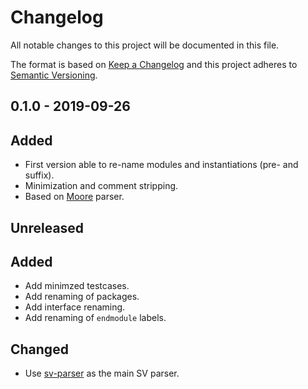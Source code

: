 # Changelog
All notable changes to this project will be documented in this file.

The format is based on [Keep a Changelog](http://keepachangelog.com/en/1.0.0/)
and this project adheres to [Semantic Versioning](http://semver.org/spec/v2.0.0.html).

## 0.1.0 - 2019-09-26
## Added
- First version able to re-name modules and instantiations (pre- and suffix).
- Minimization and comment stripping.
- Based on [Moore](https://github.com/fabianschuiki/moore) parser.

## Unreleased
## Added
- Add minimzed testcases.
- Add renaming of packages.
- Add interface renaming.
- Add renaming of `endmodule` labels.

## Changed
- Use [sv-parser](https://github.com/dalance/sv-parser) as the main SV parser.